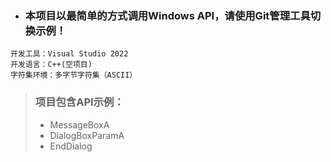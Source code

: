 - ### 本项目以最简单的方式调用Windows API，请使用Git管理工具切换示例！
```
开发工具：Visual Studio 2022
开发语言：C++(空项目)
字符集环境：多字节字符集（ASCII）
```
>
>### 项目包含API示例：
>- MessageBoxA
>- DialogBoxParamA
>- EndDialog
